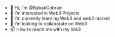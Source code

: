 - 👋 Hi, I’m @BabakCobraei
- 👀 I’m interested in Web3 Projects
- 🌱 I’m currently learning Web3 and web2 market
- 💞️ I’m looking to collaborate on Web3     
- 📫 How to reach me with my link3                                                                                                                          
<!--- 
BabakCobraei/BabakCobraei is a ✨ special ✨ repository because its `README.md` (this file) appears on your GitHub profile.
You can click the Preview link to take a look at your changes.
--->
